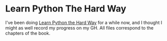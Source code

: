 # Learn Python The Hard Way

I've been doing [Learn Python the Hard Way](https://learnpythonthehardway.org/book/) for a while now, and I thought I might as well record my progress on my GH. All files correspond to the chapters of the book.
